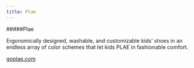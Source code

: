```yaml
---
title: Plae
---
```


#####Plae

Ergonomically designed, washable, and customizable kids’ shoes in an endless array of color schemes that let kids PLAE in fashionable comfort.

<a href="https://www.goplae.com/" target="_blank">goplae.com</a>
